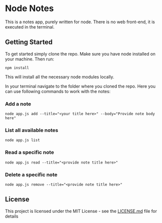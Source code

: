 # Node Notes

This is a notes app, purely written for node. There is no web front-end, it is executed in the terminal.

## Getting Started

To get started simply clone the repo. Make sure you have node installed on your machine. Then run:
```
npm install
```
This will install all the necessary node modules locally.

In your terminal navigate to the folder where you cloned the repo. Here you can use following commands to work with the notes:

### Add a note
```
node app.js add --title="<your title here>" --body="Provide note body here"
```

### List all available notes
```
node app.js list 
```

### Read a specific note
```
node app.js read --title="<provide note title here>"
```

### Delete a specific note
```
node app.js remove --title="<provide note title here>"
```

## License

This project is licensed under the MIT License - see the [LICENSE.md](LICENSE.md) file for details